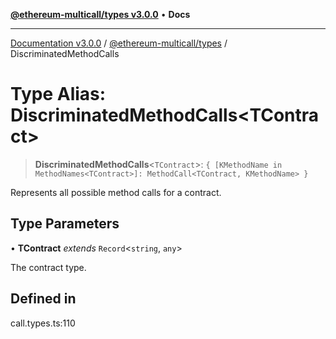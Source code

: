 [**@ethereum-multicall/types v3.0.0**](../README.md) • **Docs**

***

[Documentation v3.0.0](../../../packages.md) / [@ethereum-multicall/types](../README.md) / DiscriminatedMethodCalls

# Type Alias: DiscriminatedMethodCalls\<TContract\>

> **DiscriminatedMethodCalls**\<`TContract`\>: `{ [KMethodName in MethodNames<TContract>]: MethodCall<TContract, KMethodName> }`

Represents all possible method calls for a contract.

## Type Parameters

• **TContract** *extends* `Record`\<`string`, `any`\>

The contract type.

## Defined in

call.types.ts:110

